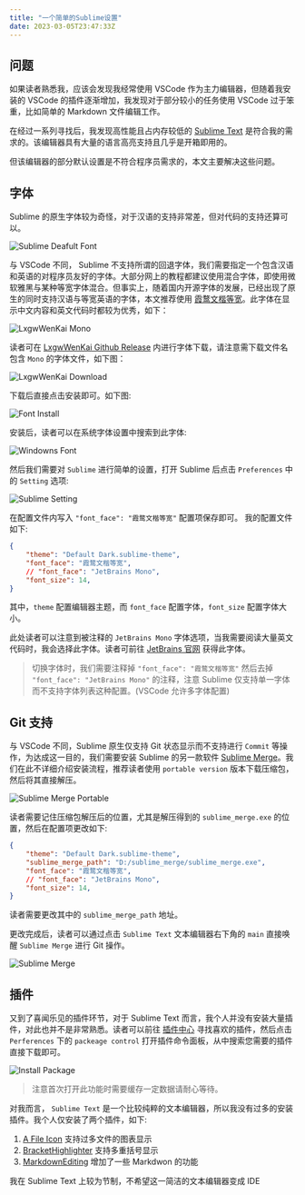 ```yaml
---
title: "一个简单的Sublime设置"
date: 2023-03-05T23:47:33Z
---
```


## 问题

如果读者熟悉我，应该会发现我经常使用 VSCode 作为主力编辑器，但随着我安装的 VSCode 的插件逐渐增加，我发现对于部分较小的任务使用 VSCode 过于笨重，比如简单的 Markdown 文件编辑工作。

在经过一系列寻找后，我发现高性能且占内存较低的 [Sublime Text](https://www.sublimetext.com/) 是符合我的需求的。该编辑器具有大量的语言高亮支持且几乎是开箱即用的。

但该编辑器的部分默认设置是不符合程序员需求的，本文主要解决这些问题。

## 字体

Sublime 的原生字体较为奇怪，对于汉语的支持非常差，但对代码的支持还算可以。

![Sublime Deafult Font](https://img.gejiba.com/images/8447f7102510a1afbbd219e350ffef76.png)

与 VSCode 不同， Sublime 不支持所谓的回退字体，我们需要指定一个包含汉语和英语的对程序员友好的字体。大部分网上的教程都建议使用混合字体，即使用微软雅黑与某种等宽字体混合。但事实上，随着国内开源字体的发展，已经出现了原生的同时支持汉语与等宽英语的字体，本文推荐使用 [霞鹜文楷等宽](https://github.com/lxgw/LxgwWenKai)。此字体在显示中文内容和英文代码时都较为优秀，如下：

![LxgwWenKai Mono](https://img.gejiba.com/images/0c40cddaa7c81d3e766d5f7dfab32976.png)

读者可在 [LxgwWenKai Github Release](https://github.com/lxgw/LxgwWenKai/releases) 内进行字体下载，请注意需下载文件名包含 `Mono` 的字体文件，如下图：

![LxgwWenKai Download](https://img.gejiba.com/images/fdb635306a136c99b3e54466d5feabd9.png)

下载后直接点击安装即可。如下图:

![Font Install](https://img.gejiba.com/images/25757b31a24dd0d22220f8d5a8fa9289.png)

安装后，读者可以在系统字体设置中搜索到此字体:

![Windowns Font](https://img.gejiba.com/images/7ad2b738cedca60ab6cecd796c525a2e.png)

然后我们需要对 `Sublime` 进行简单的设置，打开 Sublime 后点击 `Preferences` 中的 `Setting` 选项:

![Sublime Setting](https://img.gejiba.com/images/b7caafff3b91ea0267fd266c68653246.png)

在配置文件内写入 `"font_face": "霞鹜文楷等宽"` 配置项保存即可。 我的配置文件如下:

```json
{
	"theme": "Default Dark.sublime-theme",
	"font_face": "霞鹜文楷等宽",
	// "font_face": "JetBrains Mono",
	"font_size": 14,
}
```

其中，`theme` 配置编辑器主题，而 `font_face` 配置字体，`font_size` 配置字体大小。

此处读者可以注意到被注释的 `JetBrains Mono` 字体选项，当我需要阅读大量英文代码时，我会选择此字体。读者可前往 [JetBrains 官网](https://www.jetbrains.com/lp/mono/) 获得此字体。

> 切换字体时，我们需要注释掉 `"font_face": "霞鹜文楷等宽"` 然后去掉 `"font_face": "JetBrains Mono"` 的注释，注意 Sublime 仅支持单一字体而不支持字体列表这种配置。(VSCode 允许多字体配置)

## Git 支持

与 VSCode 不同，Sublime 原生仅支持 Git 状态显示而不支持进行 `Commit` 等操作，为达成这一目的，我们需要安装 Sublime 的另一款软件 [Sublime Merge](https://www.sublimemerge.com/)。我们在此不详细介绍安装流程，推荐读者使用 `portable version` 版本下载压缩包，然后将其直接解压。

![Sublime Merge Portable](https://img.gejiba.com/images/947a28ce3be311fdf522e939fbc28cee.png)

读者需要记住压缩包解压后的位置，尤其是解压得到的 `sublime_merge.exe` 的位置，然后在配置项更改如下:

```json
{
	"theme": "Default Dark.sublime-theme",
	"sublime_merge_path": "D:/sublime_merge/sublime_merge.exe",
	"font_face": "霞鹜文楷等宽",
	// "font_face": "JetBrains Mono",
	"font_size": 14,
}

```

读者需要更改其中的 `sublime_merge_path` 地址。

更改完成后，读者可以通过点击 `Sublime Text` 文本编辑器右下角的 `main` 直接唤醒 `Sublime Merge` 进行 Git 操作。

![Sublime Merge](https://img.gejiba.com/images/07ad27d752e5658883a4f5df2567dd6c.gif)

## 插件

又到了喜闻乐见的插件环节，对于 Sublime Text 而言，我个人并没有安装大量插件，对此也并不是非常熟悉。读者可以前往 [插件中心](https://packagecontrol.io/) 寻找喜欢的插件，然后点击 `Perferences` 下的 `packeage control` 打开插件命令面板，从中搜索您需要的插件直接下载即可。

![Install Package](https://img.gejiba.com/images/a80a71f70e1d24be170d926abb027c15.png)

> 注意首次打开此功能时需要缓存一定数据请耐心等待。

对我而言， `Sublime Text` 是一个比较纯粹的文本编辑器，所以我没有过多的安装插件。我个人仅安装了两个插件，如下:

1. [A File Icon](https://packagecontrol.io/packages/A%20File%20Icon) 支持过多文件的图表显示
1. [BracketHighlighter](https://packagecontrol.io/packages/BracketHighlighter) 支持多重括号显示
1. [MarkdownEditing](https://packagecontrol.io/packages/MarkdownEditing) 增加了一些 Markdwon 的功能

我在 Sublime Text 上较为节制，不希望这一简洁的文本编辑器变成 IDE
